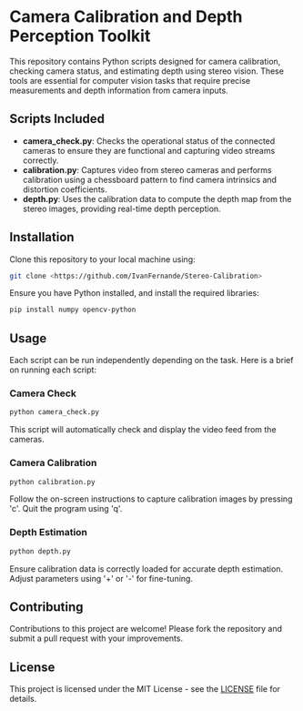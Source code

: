 
# Camera Calibration and Depth Perception Toolkit

This repository contains Python scripts designed for camera calibration, checking camera status, and estimating depth using stereo vision. These tools are essential for computer vision tasks that require precise measurements and depth information from camera inputs.

## Scripts Included

- **camera_check.py**: Checks the operational status of the connected cameras to ensure they are functional and capturing video streams correctly.
- **calibration.py**: Captures video from stereo cameras and performs calibration using a chessboard pattern to find camera intrinsics and distortion coefficients.
- **depth.py**: Uses the calibration data to compute the depth map from the stereo images, providing real-time depth perception.

## Installation

Clone this repository to your local machine using:

```bash
git clone <https://github.com/IvanFernande/Stereo-Calibration>
```

Ensure you have Python installed, and install the required libraries:

```bash
pip install numpy opencv-python
```

## Usage

Each script can be run independently depending on the task. Here is a brief on running each script:

### Camera Check

```bash
python camera_check.py
```

This script will automatically check and display the video feed from the cameras.

### Camera Calibration

```bash
python calibration.py
```

Follow the on-screen instructions to capture calibration images by pressing 'c'. Quit the program using 'q'.

### Depth Estimation

```bash
python depth.py
```

Ensure calibration data is correctly loaded for accurate depth estimation. Adjust parameters using '+' or '-' for fine-tuning.

## Contributing

Contributions to this project are welcome! Please fork the repository and submit a pull request with your improvements.

## License

This project is licensed under the MIT License - see the [LICENSE](LICENSE) file for details.
